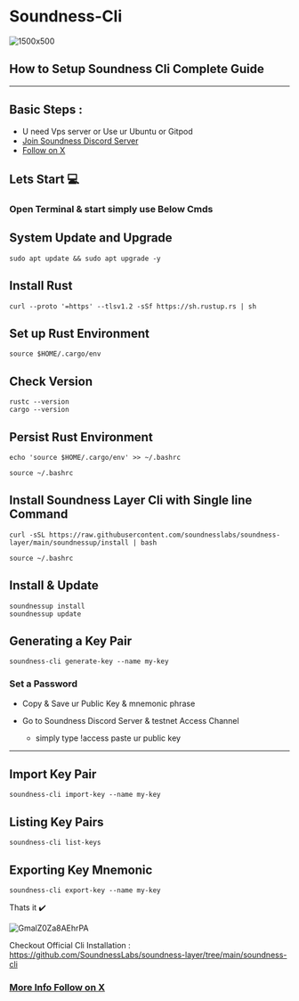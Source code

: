 # Soundness-Cli

![1500x500](https://github.com/user-attachments/assets/d29f386f-0a5f-4251-a336-63796d6256b3)


## How to Setup Soundness Cli Complete Guide 

---------------------------------------------------------------------
## Basic Steps :

- U need Vps server or Use ur Ubuntu or Gitpod
- [Join Soundness Discord Server](https://discord.gg/2VT2Rxy9)
- [Follow on X](https://x.com/SoundnessLabs)
  
## Lets Start 💻

### Open Terminal & start simply use Below Cmds

## System Update and Upgrade

```console
sudo apt update && sudo apt upgrade -y
```

## Install Rust

```console
curl --proto '=https' --tlsv1.2 -sSf https://sh.rustup.rs | sh
```

## Set up Rust Environment

```console
source $HOME/.cargo/env
```

## Check Version

```console
rustc --version
cargo --version
```

## Persist Rust Environment

```console
echo 'source $HOME/.cargo/env' >> ~/.bashrc
```

```console
source ~/.bashrc
```

## Install Soundness Layer Cli with Single line Command

```console
curl -sSL https://raw.githubusercontent.com/soundnesslabs/soundness-layer/main/soundnessup/install | bash
```

```console
source ~/.bashrc
```

## Install & Update 

```console
soundnessup install
soundnessup update
```

## Generating a Key Pair

```console
soundness-cli generate-key --name my-key
```

### Set a Password 

- Copy & Save ur Public Key & mnemonic phrase

- Go to Soundness Discord Server & testnet Access Channel
  - simply type !access paste ur public key

-------------------------------------------------------------------------

## Import Key Pair 

```console
soundness-cli import-key --name my-key
```

## Listing Key Pairs

```console
soundness-cli list-keys
```

## Exporting Key Mnemonic

```console
soundness-cli export-key --name my-key
```

Thats it ✔️

![GmalZ0Za8AEhrPA](https://github.com/user-attachments/assets/29e1dde8-1331-487f-87ee-a257dba5683c)

Checkout Official Cli Installation : https://github.com/SoundnessLabs/soundness-layer/tree/main/soundness-cli

### [More Info Follow on X](https://x.com/cryptocrocks)
